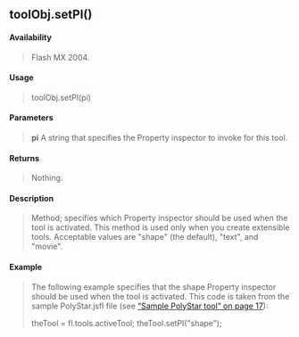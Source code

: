 ## toolObj.setPI()

#### Availability

> Flash MX 2004.

#### Usage

> toolObj.setPI(pi)

#### Parameters

> **pi** A string that specifies the Property inspector to invoke for this tool.

#### Returns

> Nothing.

#### Description

> Method; specifies which Property inspector should be used when the tool is activated. This method is used only when you create extensible tools. Acceptable values are "shape" (the default), "text", and "movie".

#### Example

> The following example specifies that the shape Property inspector should be used when the tool is activated. This code is taken from the sample PolyStar.jsfl file (see [“Sample PolyStar tool” on page 17](#_bookmark10)):
>
> theTool = fl.tools.activeTool; theTool.setPI("shape");
